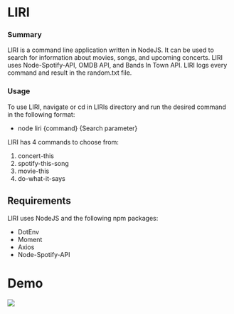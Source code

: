 # LIRI

### Summary
LIRI is a command line application written in NodeJS. It can be used to search for information about movies, songs, and upcoming concerts. LIRI uses  Node-Spotify-API, OMDB API, and Bands In Town API. LIRI logs every command and result in the random.txt file.

### Usage
To use LIRI, navigate or cd in LIRIs directory and run the desired command in the following format:
- node liri {command} {Search parameter}

LIRI has 4 commands to choose from:
1. concert-this
2. spotify-this-song
3. movie-this
4. do-what-it-says

## Requirements
LIRI uses NodeJS and the following npm packages:
- DotEnv
- Moment
- Axios
- Node-Spotify-API

# Demo

![](assets/liri-demo.gif)